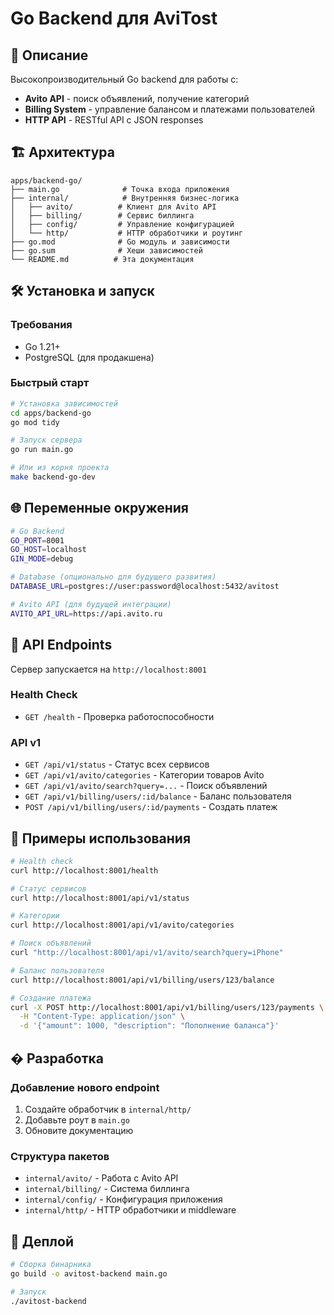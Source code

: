 # Go Backend для AviTost

## 🚀 Описание

Высокопроизводительный Go backend для работы с:

- **Avito API** - поиск объявлений, получение категорий
- **Billing System** - управление балансом и платежами пользователей
- **HTTP API** - RESTful API с JSON responses

## 🏗 Архитектура

```
apps/backend-go/
├── main.go              # Точка входа приложения
├── internal/            # Внутренняя бизнес-логика
│   ├── avito/          # Клиент для Avito API
│   ├── billing/        # Сервис биллинга
│   ├── config/         # Управление конфигурацией
│   └── http/           # HTTP обработчики и роутинг
├── go.mod              # Go модуль и зависимости
├── go.sum              # Хеши зависимостей
└── README.md          # Эта документация
```

## 🛠 Установка и запуск

### Требования

- Go 1.21+
- PostgreSQL (для продакшена)

### Быстрый старт

```bash
# Установка зависимостей
cd apps/backend-go
go mod tidy

# Запуск сервера
go run main.go

# Или из корня проекта
make backend-go-dev
```

## 🌐 Переменные окружения

```bash
# Go Backend
GO_PORT=8001
GO_HOST=localhost
GIN_MODE=debug

# Database (опционально для будущего развития)
DATABASE_URL=postgres://user:password@localhost:5432/avitost

# Avito API (для будущей интеграции)
AVITO_API_URL=https://api.avito.ru
```

## 📡 API Endpoints

Сервер запускается на `http://localhost:8001`

### Health Check

- `GET /health` - Проверка работоспособности

### API v1

- `GET /api/v1/status` - Статус всех сервисов
- `GET /api/v1/avito/categories` - Категории товаров Avito
- `GET /api/v1/avito/search?query=...` - Поиск объявлений
- `GET /api/v1/billing/users/:id/balance` - Баланс пользователя
- `POST /api/v1/billing/users/:id/payments` - Создать платеж

## 📝 Примеры использования

```bash
# Health check
curl http://localhost:8001/health

# Статус сервисов
curl http://localhost:8001/api/v1/status

# Категории
curl http://localhost:8001/api/v1/avito/categories

# Поиск объявлений
curl "http://localhost:8001/api/v1/avito/search?query=iPhone"

# Баланс пользователя
curl http://localhost:8001/api/v1/billing/users/123/balance

# Создание платежа
curl -X POST http://localhost:8001/api/v1/billing/users/123/payments \
  -H "Content-Type: application/json" \
  -d '{"amount": 1000, "description": "Пополнение баланса"}'
```

## � Разработка

### Добавление нового endpoint

1. Создайте обработчик в `internal/http/`
2. Добавьте роут в `main.go`
3. Обновите документацию

### Структура пакетов

- `internal/avito/` - Работа с Avito API
- `internal/billing/` - Система биллинга
- `internal/config/` - Конфигурация приложения
- `internal/http/` - HTTP обработчики и middleware

## 🚀 Деплой

```bash
# Сборка бинарника
go build -o avitost-backend main.go

# Запуск
./avitost-backend
```
